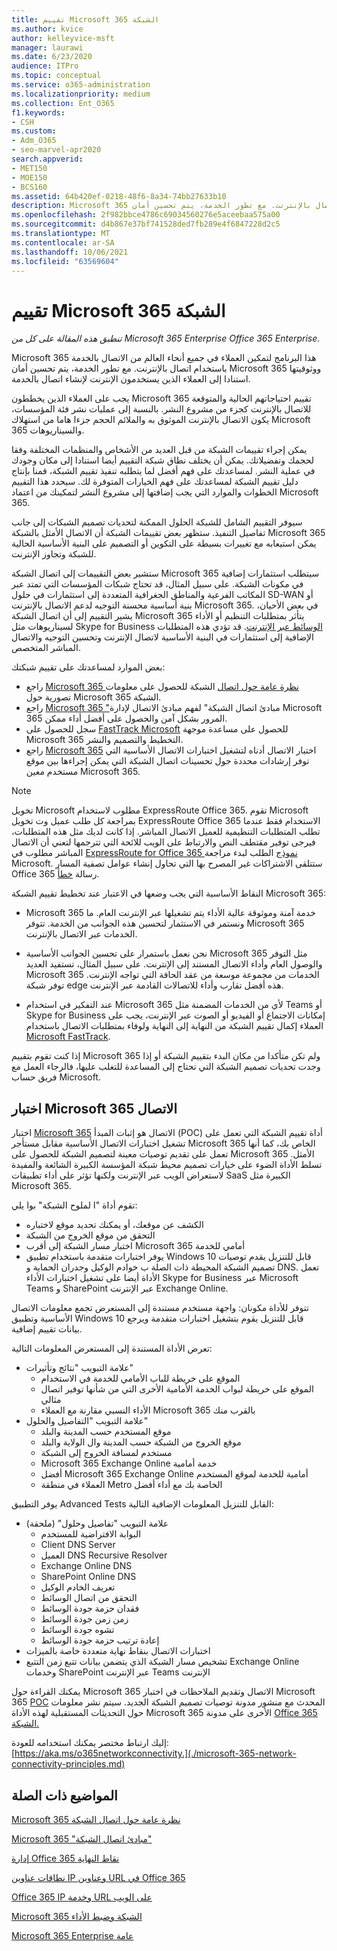 ```yaml
---
title: تقييم Microsoft 365 الشبكة
ms.author: kvice
author: kelleyvice-msft
manager: laurawi
ms.date: 6/23/2020
audience: ITPro
ms.topic: conceptual
ms.service: o365-administration
ms.localizationpriority: medium
ms.collection: Ent_O365
f1.keywords:
- CSH
ms.custom:
- Adm_O365
- seo-marvel-apr2020
search.appverid:
- MET150
- MOE150
- BCS160
ms.assetid: 64b420ef-0218-48f6-8a34-74bb27633b10
description: Microsoft 365 هذا البرنامج لتمكين العملاء في جميع أنحاء العالم من الاتصال بالخدمة باستخدام اتصال بالإنترنت. مع تطور الخدمة، يتم تحسين أمان Microsoft 365 ووثوقيتها استنادا إلى العملاء الذين يستخدمون الإنترنت لإنشاء اتصال بالخدمة.
ms.openlocfilehash: 2f982bbce4786c69034560276e5aceebaa575a00
ms.sourcegitcommit: d4b867e37bf741528ded7fb289e4f6847228d2c5
ms.translationtype: MT
ms.contentlocale: ar-SA
ms.lasthandoff: 10/06/2021
ms.locfileid: "63569604"
---
```

# <a name="assessing-microsoft-365-network-connectivity"></a>تقييم Microsoft 365 الشبكة

*تنطبق هذه المقالة على كل من Microsoft 365 Enterprise Office 365 Enterprise.*

Microsoft 365 هذا البرنامج لتمكين العملاء في جميع أنحاء العالم من الاتصال بالخدمة باستخدام اتصال بالإنترنت. مع تطور الخدمة، يتم تحسين أمان Microsoft 365 ووثوقيتها استنادا إلى العملاء الذين يستخدمون الإنترنت لإنشاء اتصال بالخدمة.
  
يجب على العملاء الذين يخططون Microsoft 365 تقييم احتياجاتهم الحالية والمتوقعة للاتصال بالإنترنت كجزء من مشروع النشر. بالنسبة إلى عمليات نشر فئة المؤسسات، يكون الاتصال بالإنترنت الموثوق به والملائم الحجم جزءا هاما من استهلاك Microsoft 365 والسيناريوهات.
  
يمكن إجراء تقييمات الشبكة من قبل العديد من الأشخاص والمنظمات المختلفة وفقا لحجمك وتفضيلاتك. يمكن أن يختلف نطاق شبكة التقييم أيضا استنادا إلى مكان وجودك في عملية النشر. لمساعدتك على فهم أفضل لما يتطلبه تنفيذ تقييم الشبكة، قمنا بإنتاج دليل تقييم الشبكة لمساعدتك على فهم الخيارات المتوفرة لك. سيحدد هذا التقييم الخطوات والموارد التي يجب إضافتها إلى مشروع النشر لتمكينك من اعتماد Microsoft 365.
  
سيوفر التقييم الشامل للشبكة الحلول الممكنة لتحديات تصميم الشبكات إلى جانب تفاصيل التنفيذ. ستظهر بعض تقييمات الشبكة أن الاتصال الأمثل بالشبكة Microsoft 365 يمكن استيعابه مع تغييرات بسيطة على التكوين أو التصميم على البنية الأساسية الحالية للشبكة وتجاوز الإنترنت.

ستشير بعض التقييمات إلى اتصال الشبكة Microsoft 365 سيتطلب استثمارات إضافية في مكونات الشبكة. على سبيل المثال، قد تحتاج شبكات المؤسسات التي تمتد عبر المكاتب الفرعية والمناطق الجغرافية المتعددة إلى استثمارات في حلول SD-WAN أو بنية أساسية محسنة التوجيه لدعم الاتصال بالإنترنت Microsoft 365. في بعض الأحيان، يشير التقييم إلى أن اتصال الشبكة Microsoft 365 يتأثر بمتطلبات التنظيم أو الأداء لسيناريوهات مثل Skype for Business [الوسائط عبر الإنترنت](https://support.office.com/article/Media-Quality-and-Network-Connectivity-Performance-in-Skype-for-Business-Online-5fe3e01b-34cf-44e0-b897-b0b2a83f0917). قد تؤدي هذه المتطلبات الإضافية إلى استثمارات في البنية الأساسية لاتصال الإنترنت وتحسين التوجيه والاتصال المباشر المتخصص.

بعض الموارد لمساعدتك على تقييم شبكتك:

- راجع [Microsoft 365 نظرة عامة حول اتصال](microsoft-365-networking-overview.md) الشبكة للحصول على معلومات تصورية حول Microsoft 365 الشبكة.
- راجع [Microsoft 365 "](./microsoft-365-network-connectivity-principles.md)مبادئ اتصال الشبكة" لفهم مبادئ الاتصال لإدارة Microsoft 365 المرور بشكل آمن والحصول على أفضل أداء ممكن.
- سجل للحصول على [FastTrack Microsoft](https://www.microsoft.com/fasttrack) للحصول على مساعدة موجهة Microsoft 365 التخطيط والتصميم والنشر. 
- راجع [Microsoft 365](assessing-network-connectivity.md#the-microsoft-365-connectivity-test) اختبار الاتصال أدناه لتشغيل اختبارات الاتصال الأساسية التي توفر إرشادات محددة حول تحسينات اتصال الشبكة التي يمكن إجراءها بين موقع مستخدم معين Microsoft 365.

> [!NOTE]
> تخويل Microsoft مطلوب لاستخدام ExpressRoute Office 365. تقوم Microsoft بمراجعة كل طلب عميل وت تخويل ExpressRoute Office 365 الاستخدام فقط عندما تطلب المتطلبات التنظيمية للعميل الاتصال المباشر. إذا كانت لديك مثل هذه المتطلبات، فيرجى توفير مقتطف النص والارتباط على الويب للائحة التي تترجمها لتعني أن الاتصال المباشر مطلوب في [ExpressRoute for Office 365 نموذج](https://aka.ms/O365ERReview) الطلب لبدء مراجعة Microsoft. ستتلقى الاشتراكات غير المصرح بها التي تحاول إنشاء عوامل تصفية المسار Office 365 رسالة [خطأ](https://support.microsoft.com/kb/3181709).
  
النقاط الأساسية التي يجب وضعها في الاعتبار عند تخطيط تقييم الشبكة Microsoft 365:
  
- Microsoft 365 خدمة آمنة وموثوقة عالية الأداء يتم تشغيلها عبر الإنترنت العام. ما  ونستمر في الاستثمار لتحسين هذه الجوانب من الخدمة. تتوفر Microsoft 365 الخدمات عبر الاتصال بالإنترنت.

- نحن نعمل باستمرار على تحسين الجوانب الأساسية Microsoft 365 مثل التوفر والوصول العام وأداء الاتصال المستند إلى الإنترنت. على سبيل المثال، تستفيد العديد Microsoft 365 الخدمات من مجموعة موسعة من عقد الحافة التي تواجه الإنترنت. توفر شبكة edge هذه أفضل تقارب وأداء للاتصالات القادمة عبر الإنترنت.

- عند التفكير في استخدام Microsoft 365 لأي من الخدمات المضمنة مثل Teams أو Skype for Business إمكانات الاجتماع أو الفيديو أو الصوت عبر الإنترنت، يجب على العملاء إكمال تقييم الشبكة من النهاية إلى النهاية ولوفاء بمتطلبات الاتصال باستخدام [Microsoft FastTrack](https://www.microsoft.com/fasttrack).

إذا كنت تقوم بتقييم Microsoft 365 ولم تكن متأكدا من مكان البدء بتقييم الشبكة أو إذا وجدت تحديات تصميم الشبكة التي تحتاج إلى المساعدة للتغلب عليها، فالرجاء العمل مع فريق حساب Microsoft.

## <a name="the-microsoft-365-connectivity-test"></a>اختبار Microsoft 365 الاتصال

اختبار [Microsoft 365](https://aka.ms/netonboard) الاتصال هو إثبات المبدأ (POC) أداة تقييم الشبكة التي تعمل على تشغيل اختبارات الاتصال الأساسية مقابل مستأجر Microsoft 365 الخاص بك، كما أنها تعمل على تقديم توصيات معينة لتصميم الشبكة للحصول على Microsoft 365 الأمثل. تسلط الأداة الضوء على خيارات تصميم محيط شبكة المؤسسة الكبيرة الشائعة والمفيدة لاستعراض الويب عبر الإنترنت ولكنها تؤثر على أداء تطبيقات SaaS الكبيرة مثل Microsoft 365.

تقوم أداة "ا لملوح الشبكة" بوا يلي:

- الكشف عن موقعك، أو يمكنك تحديد موقع لاختباره
- التحقق من موقع الخروج من الشبكة
- اختبار مسار الشبكة إلى أقرب Microsoft 365 أمامي للخدمة
- يوفر اختبارات متقدمة باستخدام تطبيق Windows 10 قابل للتنزيل يقدم توصيات تصميم الشبكة المحيطة ذات الصلة ب خوادم الوكيل وجدران الحماية و DNS. تعمل الأداة أيضا على تشغيل اختبارات الأداء Skype for Business عبر Microsoft Teams و SharePoint عبر الإنترنت Exchange Online.

تتوفر للأداة مكونان: واجهة مستخدم مستندة إلى المستعرض تجمع معلومات الاتصال الأساسية وتطبيق Windows 10 قابل للتنزيل يقوم بتشغيل اختبارات متقدمة ويرجع بيانات تقييم إضافية.

تعرض الأداة المستندة إلى المستعرض المعلومات التالية:

- علامة التبويب "نتائج وتأثيرات"
  - الموقع على خريطة للباب الأمامي للخدمة في الاستخدام
  - الموقع على خريطة لبواب الخدمة الأمامية الأخرى التي من شأنها توفير اتصال مثالي
  - الأداء النسبي مقارنة مع العملاء Microsoft 365 بالقرب منك
- علامة التبويب "التفاصيل والحلول"
  - موقع المستخدم حسب المدينة والبلد
  - موقع الخروج من الشبكة حسب المدينة وال الولاية والبلد
  - مستخدم لمسافة الخروج إلى الشبكة
  - Microsoft 365 Exchange Online خدمة أمامية
  - أفضل Microsoft 365 Exchange Online أمامية للخدمة لموقع المستخدم
  - العملاء في منطقة Metro الخاصة بك مع أداء أفضل

يوفر التطبيق Advanced Tests القابل للتنزيل المعلومات الإضافية التالية:

- علامة التبويب "تفاصيل وحلول" (ملحقة)
  - البوابة الافتراضية للمستخدم
  - Client DNS Server
  - العميل DNS Recursive Resolver
  - Exchange Online DNS
  - SharePoint Online DNS
  - تعريف الخادم الوكيل
  - التحقق من اتصال الوسائط
  - فقدان حزمة جودة الوسائط
  - زمن زمن جودة الوسائط
  - تشوه جودة الوسائط
  - إعادة ترتيب حزمة جودة الوسائط
- اختبارات الاتصال بنقاط نهاية متعددة خاصة بالميزات
- تشخيص مسار الشبكة الذي يتضمن بيانات تتبع زمن التتبع Exchange Online وخدمات SharePoint عبر الإنترنت Teams الإنترنت

يمكنك القراءة حول Microsoft 365 الاتصال وتقديم الملاحظات في اختبار Microsoft 365 [POC](https://techcommunity.microsoft.com/t5/Office-365-Networking/Updated-Office-365-Network-Onboarding-Tool-POC-with-new-network/m-p/711130#M130) المحدث مع منشور مدونة توصيات تصميم الشبكة الجديد. سيتم نشر معلومات حول التحديثات المستقبلية لهذه الأداة Microsoft 365 الأخرى على مدونة [Office 365 الشبكة.](https://techcommunity.microsoft.com/t5/Office-365-Networking/bd-p/Office365Networking)
  
إليك ارتباط مختصر يمكنك استخدامه للعودة: [https://aka.ms/o365networkconnectivity.](./microsoft-365-network-connectivity-principles.md)
  
## <a name="related-topics"></a>المواضيع ذات الصلة

[Microsoft 365 نظرة عامة حول اتصال الشبكة](microsoft-365-networking-overview.md)

[Microsoft 365 "مبادئ اتصال الشبكة"](./microsoft-365-network-connectivity-principles.md)

[إدارة Office 365 نقاط النهاية](managing-office-365-endpoints.md)

[نطاقات عناوين IP وعناوين URL في Office 365](urls-and-ip-address-ranges.md)

[Office 365 IP وخدمة URL على الويب](microsoft-365-ip-web-service.md)

[Microsoft 365 الشبكة وضبط الأداء](network-planning-and-performance.md)

[Microsoft 365 Enterprise عامة](microsoft-365-overview.md)